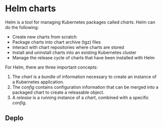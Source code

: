 # Helm charts
Helm is a tool for managing Kubernetes packages called _charts_. Helm can do the following:

-   Create new charts from scratch
-   Package charts into chart archive (tgz) files
-   Interact with chart repositories where charts are stored
-   Install and uninstall charts into an existing Kubernetes cluster
-   Manage the release cycle of charts that have been installed with Helm

For Helm, there are three important concepts:

1.  The _chart_ is a bundle of information necessary to create an instance of a Kubernetes application.
2.  The _config_ contains configuration information that can be merged into a packaged chart to create a releasable object.
3.  A _release_ is a running instance of a _chart_, combined with a specific _config_.

## Deplo
<!--stackedit_data:
eyJoaXN0b3J5IjpbNzg0NjI4MjQ2LDczMDk5ODExNl19
-->